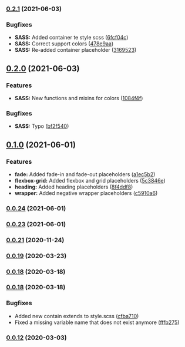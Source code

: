 ### [0.2.1](https://github.com/superbrave/frontend-utility-framework/compare/0.2.0...0.2.1) (2021-06-03)


### Bugfixes

* **SASS:** Added container te style scss ([6fcf04c](https://github.com/superbrave/frontend-utility-framework/commit/6fcf04c9fae28974266201ddd7e1f3d68f1b56e1))
* **SASS:** Correct support colors ([478e9aa](https://github.com/superbrave/frontend-utility-framework/commit/478e9aa6b84256938184ed32a12aadea259b90dd))
* **SASS:** Re-added container placeholder ([3169523](https://github.com/superbrave/frontend-utility-framework/commit/31695230c04d6e9706290ca6fad21d6f2aeadba3))

## [0.2.0](https://github.com/superbrave/frontend-utility-framework/compare/0.1.0...0.2.0) (2021-06-03)


### Features

* **SASS:** New functions and mixins for colors ([1084f4f](https://github.com/superbrave/frontend-utility-framework/commit/1084f4fe59be33cafbbfcacff1cea768296eb531))


### Bugfixes

* **SASS:** Typo ([bf2f540](https://github.com/superbrave/frontend-utility-framework/commit/bf2f5401389d14659a9e2c7b1b5465b0de56b9bf))

## [0.1.0](https://github.com/superbrave/frontend-utility-framework/compare/0.0.23...0.1.0) (2021-06-01)


### Features

* **fade:** Added fade-in and fade-out placeholders ([a1ec5b2](https://github.com/superbrave/frontend-utility-framework/commit/a1ec5b20f57c0b544d4da0793f1ce7faf905c792))
* **flexbox-grid:** Added flexbox and grid placeholders ([5c3846e](https://github.com/superbrave/frontend-utility-framework/commit/5c3846ebf890683abf08cdbafd77bdc000987c45))
* **heading:** Added heading placeholders ([8f4ddf8](https://github.com/superbrave/frontend-utility-framework/commit/8f4ddf8162d48be1667a3ec8a85722e0527a9b82))
* **wrapper:** Added negative wrapper placeholders ([c5910a6](https://github.com/superbrave/frontend-utility-framework/commit/c5910a6e6e0830c3b0a6a65c0d9ca0dc92752579))

### [0.0.24](https://github.com/superbrave/frontend-utility-framework/compare/0.0.23...0.0.24) (2021-06-01)

### [0.0.23](https://github.com/superbrave/frontend-utility-framework/compare/0.0.23...0.0.24) (2021-06-01)

### [0.0.21](https://github.com/superbrave/frontend-utility-framework/compare/0.0.23...0.0.24) (2020-11-24)

### [0.0.19](https://github.com/superbrave/frontend-utility-framework/compare/0.0.23...0.0.24) (2020-03-23)

### [0.0.18](https://github.com/superbrave/frontend-utility-framework/compare/0.0.23...0.0.24) (2020-03-18)

### [0.0.18](https://github.com/superbrave/frontend-utility-framework/compare/0.0.23...0.0.24) (2020-03-18)


### Bugfixes

* Added new contain extends to style.scss ([cfba710](https://github.com/superbrave/frontend-utility-framework/commit/cfba710677e870b0f55a660c150d884e53211a4e))
* Fixed a missing variable name that does not exist anymore ([fffb275](https://github.com/superbrave/frontend-utility-framework/commit/fffb275fb0e9d286c3be60c8268efc7d33635985))

### [0.0.12](https://github.com/superbrave/frontend-utility-framework/compare/0.0.23...0.0.24) (2020-03-03)

